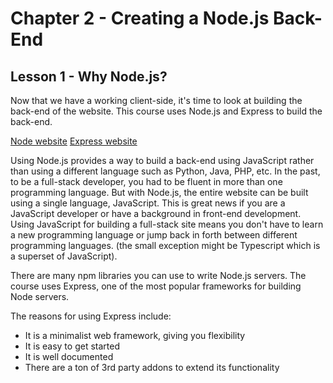 # Chapter 2 - Creating a Node.js Back-End
## Lesson 1 - Why Node.js?

Now that we have a working client-side, it's time to look at building the back-end of the website. This course uses Node.js and Express to build the back-end.

[Node website](https://nodejs.org)
[Express website](https://expressjs.org)

Using Node.js provides a way to build a back-end using JavaScript rather than using a different language such as Python, Java, PHP, etc. In the past, to be a full-stack developer, you had to be fluent in more than one programming language. But with Node.js, the entire website can be built using a single language, JavaScript. This is great news if you are a JavaScript developer or have a background in front-end development. Using JavaScript for building a full-stack site means you don't have to learn a new programming language or jump back in forth between different programming languages. (the small exception might be Typescript which is a superset of JavaScript).

There are many npm libraries you can use to write Node.js servers. The course uses Express, one of the most popular frameworks for building Node servers. 

The reasons for using Express include:
- It is a minimalist web framework, giving you flexibility
- It is easy to get started
- It is well documented
- There are a ton of 3rd party addons to extend its functionality
